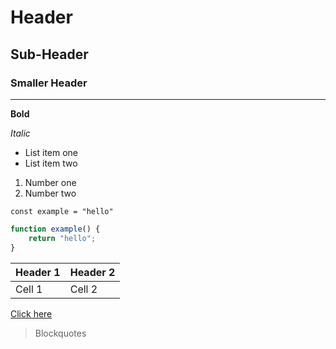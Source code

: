 # Header

## Sub-Header

### Smaller Header

---

**Bold**

*Italic*

- List item one
- List item two

1. Number one
2. Number two

`const example = "hello"`

```javascript 
function example() {
    return "hello";
}
```

| Header 1 | Header 2 |
|----------|----------|
|  Cell 1  |  Cell 2  |

[Click here](https:www.example.com/)

> Blockquotes

